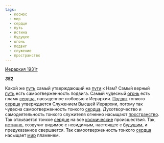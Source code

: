 ```yaml
---
tags:
  - космос
  - мир
  - сердце
  - путь
  - истина
  - будущее
  - огонь
  - подвиг
  - служение
  - пространство
---
```

[Иерархия 1931г](https://127.0.0.1:4002/agni/1931)

___352___

Какой же [путь](../../../tags/#путь) самый утверждающий на [пути](../../../tags/#путь) к Нам? Самый верный [путь](../../../tags/#путь) есть самоотверженность подвига. Самый чудесный [огонь](../../../tags/#огонь) есть пламя [сердца](../../../tags/#[сердце](../../../tags/#сердце)), насыщенное любовью к Иерархии. [Подвиг](../../../tags/#подвиг) тонкого [сердца](../../../tags/#[сердце](../../../tags/#сердце)) утверждается Служением Высшей Иерархии, потому так чудесна самоотверженность тонкого [сердца](../../../tags/#[сердце](../../../tags/#сердце)). Духотворчество и самодеятельность тонкого служителя огненно насыщают [пространство](../../../tags/#пространство). Так отзывается тонкое [сердце](../../../tags/#сердце) на все [космические](../../../tags/#космос) происшествия. Так, [истинно](../../../tags/#истина), созвучит видимое с невидимым, настоящее с [будущим](../../../tags/#будущее), и предуказанное свершается. Так самоотверженность тонкого [сердца](../../../tags/#[сердце](../../../tags/#сердце)) насыщает [мир](../../../tags/#мир) пламенем.   

